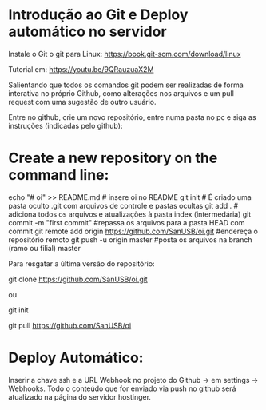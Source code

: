 # Introdução ao Git e Deploy automático no servidor
Instale o Git o git para Linux: https://book.git-scm.com/download/linux

Tutorial em: https://youtu.be/9QRauzuaX2M

Salientando que todos os comandos git podem ser realizadas de forma interativa no próprio Github, como alterações nos arquivos e um pull request com uma sugestão de outro usuário.

Entre no github, crie um novo repositório, entre numa pasta no pc e siga as instruções (indicadas pelo github):

# Create a new repository on the command line:
echo "# oi" >> README.md      # insere oi no README
git init  		      # É criado uma pasta oculto .git com arquivos de controle e pastas ocultas
git add . 		      # adiciona todos os arquivos e atualizações à pasta index (intermedária)
git commit -m "first commit"  #repassa os arquivos para a pasta HEAD com commit
git remote add origin https://github.com/SanUSB/oi.git  #endereça o repositório remoto
git push -u origin master     #posta os arquivos na branch (ramo ou filial) master

Para resgatar a última versão do repositório:

git clone https://github.com/SanUSB/oi.git <nome da pasta no pc>

 ou 

git init

git pull https://github.com/SanUSB/oi

# Deploy Automático:

Inserir a chave ssh e a URL Webhook no projeto do Github -> em settings -> Webhooks.
Todo o conteúdo que for enviado via push no github será atualizado na página do servidor hostinger.
